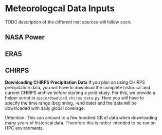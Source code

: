 # Meteorologcal Data Inputs

TODO description of the different met sources will follow soon.

## NASA Power

## ERA5

## CHIRPS

**Downloading CHIRPS Precipitation Data**
If you plan on using CHIRPS precipitation data, you will have to download the complete historical and current CHRIPS archive before starting a yield study.
For this, we provide a helper script in `apsim/download_chirps_data.py`. Here you will have to specify the time range (beginning, -end date) and the data will be downloaded with daily global coverage.

!Attention: This can amount to a few hundred GB of data when downloading many years of historical data. Therefore this is rather intended to be run on HPC environments.